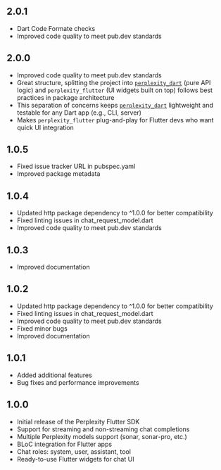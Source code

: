 ## 2.0.1

* Dart Code Formate checks
* Improved code quality to meet pub.dev standards

## 2.0.0

* Improved code quality to meet pub.dev standards
* Great structure, splitting the project into [`perplexity_dart`](https://pub.dev/packages/perplexity_dart) (pure API logic) and `perplexity_flutter` (UI widgets built on top) follows best practices in package architecture
* This separation of concerns keeps [`perplexity_dart`](https://pub.dev/packages/perplexity_dart) lightweight and testable for any Dart app (e.g., CLI, server)
* Makes `perplexity_flutter` plug-and-play for Flutter devs who want quick UI integration

## 1.0.5

* Fixed issue tracker URL in pubspec.yaml
* Improved package metadata

## 1.0.4

* Updated http package dependency to ^1.0.0 for better compatibility
* Fixed linting issues in chat_request_model.dart
* Improved code quality to meet pub.dev standards

## 1.0.3

* Improved documentation

## 1.0.2

* Updated http package dependency to ^1.0.0 for better compatibility
* Fixed linting issues in chat_request_model.dart
* Improved code quality to meet pub.dev standards
* Fixed minor bugs
* Improved documentation

## 1.0.1

* Added additional features
* Bug fixes and performance improvements

## 1.0.0

* Initial release of the Perplexity Flutter SDK
* Support for streaming and non-streaming chat completions
* Multiple Perplexity models support (sonar, sonar-pro, etc.)
* BLoC integration for Flutter apps
* Chat roles: system, user, assistant, tool
* Ready-to-use Flutter widgets for chat UI
